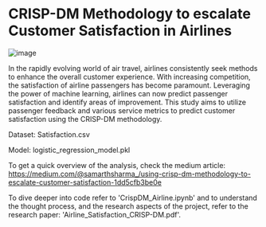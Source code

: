 # CRISP-DM Methodology to escalate Customer Satisfaction in Airlines 

![image](https://github.com/Samarth-Sharma-G/Data-Mining-CMPE-255/assets/107587243/c1053ab0-e5cd-4349-a5dd-7151c1a514ba)


In the rapidly evolving world of air travel, airlines consistently seek methods to enhance the overall customer experience. With increasing competition, the satisfaction of airline passengers has become paramount. Leveraging the power of machine learning, airlines can now predict passenger satisfaction and identify areas of improvement. This study aims to utilize passenger feedback and various service metrics to predict customer satisfaction using the CRISP-DM methodology.  

Dataset: Satisfaction.csv

Model: logistic_regression_model.pkl

To get a quick overview of the analysis, check the medium article: https://medium.com/@samarthsharma_/using-crisp-dm-methodology-to-escalate-customer-satisfaction-1dd5cfb3be0e

To dive deeper into code refer to 'CrispDM_Airline.ipynb' and to understand the thought process, and the research aspects of the project, refer to the research paper: 'Airline_Satisfaction_CRISP-DM.pdf'.


